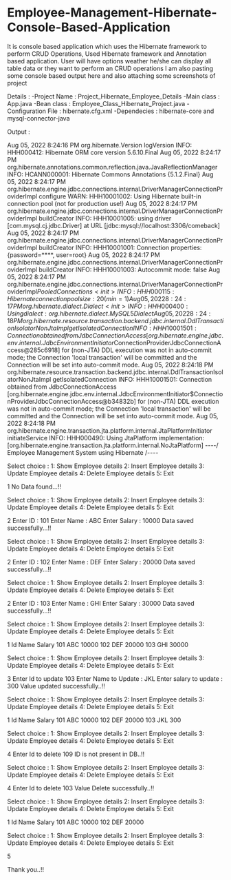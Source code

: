 # Employee-Management-Hibernate-Console-Based-Application
It is console based application which uses the Hibernate framework to perform CRUD Operations, Used Hibernate framework and Annotation based application. 
User will have options weather he/she can display all table data or they want to perform an CRUD operations
I am also pasting some console based output here and also attaching some screenshots of project 

Details :
 -Project Name : Project_Hibernate_Employee_Details
 -Main class : App.java
 -Bean class : Employee_Class_Hibernate_Project.java
 -Configuration File : hibernate.cfg.xml
 -Dependecies : hibernate-core and mysql-connector-java
 
Output :

Aug 05, 2022 8:24:16 PM org.hibernate.Version logVersion
INFO: HHH000412: Hibernate ORM core version 5.6.10.Final
Aug 05, 2022 8:24:17 PM org.hibernate.annotations.common.reflection.java.JavaReflectionManager <clinit>
INFO: HCANN000001: Hibernate Commons Annotations {5.1.2.Final}
Aug 05, 2022 8:24:17 PM org.hibernate.engine.jdbc.connections.internal.DriverManagerConnectionProviderImpl configure
WARN: HHH10001002: Using Hibernate built-in connection pool (not for production use!)
Aug 05, 2022 8:24:17 PM org.hibernate.engine.jdbc.connections.internal.DriverManagerConnectionProviderImpl buildCreator
INFO: HHH10001005: using driver [com.mysql.cj.jdbc.Driver] at URL [jdbc:mysql://localhost:3306/comeback]
Aug 05, 2022 8:24:17 PM org.hibernate.engine.jdbc.connections.internal.DriverManagerConnectionProviderImpl buildCreator
INFO: HHH10001001: Connection properties: {password=****, user=root}
Aug 05, 2022 8:24:17 PM org.hibernate.engine.jdbc.connections.internal.DriverManagerConnectionProviderImpl buildCreator
INFO: HHH10001003: Autocommit mode: false
Aug 05, 2022 8:24:17 PM org.hibernate.engine.jdbc.connections.internal.DriverManagerConnectionProviderImpl$PooledConnections <init>
INFO: HHH000115: Hibernate connection pool size: 20 (min=1)
Aug 05, 2022 8:24:17 PM org.hibernate.dialect.Dialect <init>
INFO: HHH000400: Using dialect: org.hibernate.dialect.MySQL5Dialect
Aug 05, 2022 8:24:18 PM org.hibernate.resource.transaction.backend.jdbc.internal.DdlTransactionIsolatorNonJtaImpl getIsolatedConnection
INFO: HHH10001501: Connection obtained from JdbcConnectionAccess [org.hibernate.engine.jdbc.env.internal.JdbcEnvironmentInitiator$ConnectionProviderJdbcConnectionAccess@285c6918] for (non-JTA) DDL execution was not in auto-commit mode; the Connection 'local transaction' will be committed and the Connection will be set into auto-commit mode.
Aug 05, 2022 8:24:18 PM org.hibernate.resource.transaction.backend.jdbc.internal.DdlTransactionIsolatorNonJtaImpl getIsolatedConnection
INFO: HHH10001501: Connection obtained from JdbcConnectionAccess [org.hibernate.engine.jdbc.env.internal.JdbcEnvironmentInitiator$ConnectionProviderJdbcConnectionAccess@b34832b] for (non-JTA) DDL execution was not in auto-commit mode; the Connection 'local transaction' will be committed and the Connection will be set into auto-commit mode.
Aug 05, 2022 8:24:18 PM org.hibernate.engine.transaction.jta.platform.internal.JtaPlatformInitiator initiateService
INFO: HHH000490: Using JtaPlatform implementation: [org.hibernate.engine.transaction.jta.platform.internal.NoJtaPlatform]
----/ Employee Management System using Hibernate /----

Select choice :
1: Show Employee details
2: Insert Employee details
3: Update Employee details
4: Delete Employee details
5: Exit

1
No Data found...!!

Select choice :
1: Show Employee details
2: Insert Employee details
3: Update Employee details
4: Delete Employee details
5: Exit

2
Enter ID : 
101
Enter Name :
ABC
Enter Salary :
10000
Data saved successfully...!!

Select choice :
1: Show Employee details
2: Insert Employee details
3: Update Employee details
4: Delete Employee details
5: Exit

2
Enter ID : 
102
Enter Name :
DEF
Enter Salary :
20000
Data saved successfully...!!

Select choice :
1: Show Employee details
2: Insert Employee details
3: Update Employee details
4: Delete Employee details
5: Exit

2
Enter ID : 
103
Enter Name :
GHI
Enter Salary :
30000
Data saved successfully...!!

Select choice :
1: Show Employee details
2: Insert Employee details
3: Update Employee details
4: Delete Employee details
5: Exit

1
     Id    Name  Salary
    101     ABC   10000
    102     DEF   20000
    103     GHI   30000


Select choice :
1: Show Employee details
2: Insert Employee details
3: Update Employee details
4: Delete Employee details
5: Exit

3
Enter Id to update 
103
Enter Name to Update : 
JKL
Enter salary to update : 
300
Value updated successfully..!!

Select choice :
1: Show Employee details
2: Insert Employee details
3: Update Employee details
4: Delete Employee details
5: Exit

1
     Id    Name  Salary
    101     ABC   10000
    102     DEF   20000
    103     JKL     300


Select choice :
1: Show Employee details
2: Insert Employee details
3: Update Employee details
4: Delete Employee details
5: Exit

4
Enter Id to delete 
109
ID is not present in DB..!!

Select choice :
1: Show Employee details
2: Insert Employee details
3: Update Employee details
4: Delete Employee details
5: Exit

4
Enter Id to delete 
103
Value Delete successfully..!!

Select choice :
1: Show Employee details
2: Insert Employee details
3: Update Employee details
4: Delete Employee details
5: Exit

1
     Id    Name  Salary
    101     ABC   10000
    102     DEF   20000


Select choice :
1: Show Employee details
2: Insert Employee details
3: Update Employee details
4: Delete Employee details
5: Exit

5

 Thank you..!!
